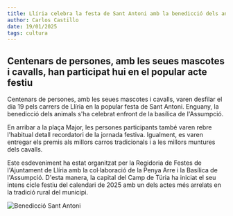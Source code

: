 ```yaml
---
title: Llíria celebra la festa de Sant Antoni amb la benedicció dels animals
author: Carlos Castillo
date: 19/01/2025
tags: cultura
---
```


## Centenars de persones, amb les seues mascotes i cavalls, han participat hui en el popular acte festiu


Centenars de persones, amb les seues mascotes i cavalls, varen desfilar el dia 19 pels carrers de Llíria en la popular festa de Sant Antoni. Enguany, la benedicció dels animals s'ha celebrat enfront de la basílica de l'Assumpció.

En arribar a la plaça Major, les persones participants també varen rebre l'habitual detall recordatori de la jornada festiva. Igualment, es varen entregar els premis als millors carros tradicionals i a les millors muntures dels cavalls.

Este esdeveniment ha estat organitzat per la Regidoria de Festes de l'Ajuntament de Llíria amb la col·laboració de la Penya Arre i la Basílica de l'Assumpció. D'esta manera, la capital del Camp de Túria ha iniciat el seu intens cicle festiu del calendari de 2025 amb un dels actes més arrelats en la tradició rural del municipi.

![Benedicció Sant Antoni](/assets/continguts/recursos/20250119-Sant-Antoni.jpg "Benedicció Sant Antoni")
